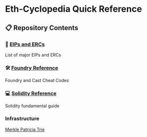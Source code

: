 # Eth-Cyclopedia Quick Reference

## 📋 Repository Contents

### 📖 [EIPs and ERCs](https://github.com/honghan-dev/eth-cyclopedia/tree/master/EIPs%20and%20ERCs)

List of major EIPs and ERCs

### 🛠 [Foundry Reference](https://github.com/honghan-dev/eth-cyclopedia/tree/master/Foundry%20Reference)

Foundry and Cast Cheat Codes

### 💻 [Solidity Reference](https://github.com/honghan-dev/eth-cyclopedia/tree/master/Solidity%20reference)

Solidity fundamental guide

### Infrastructure

[Merkle Patricia Trie](https://medium.com/ethereum-stories/merkle-patricia-trie-in-ethereum-a-silhouette-c8d04155b490)
